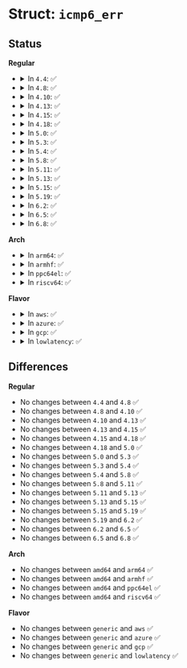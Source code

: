 # Struct: <code>icmp6_err</code>

## Status
<b>Regular</b>
<ul>
<li>
<details>
<summary>In <code>4.4</code>: ✅</summary>

```c
struct icmp6_err {
    int err;
    int fatal;
};
```
</details>
</li>
<li>
<details>
<summary>In <code>4.8</code>: ✅</summary>

```c
struct icmp6_err {
    int err;
    int fatal;
};
```
</details>
</li>
<li>
<details>
<summary>In <code>4.10</code>: ✅</summary>

```c
struct icmp6_err {
    int err;
    int fatal;
};
```
</details>
</li>
<li>
<details>
<summary>In <code>4.13</code>: ✅</summary>

```c
struct icmp6_err {
    int err;
    int fatal;
};
```
</details>
</li>
<li>
<details>
<summary>In <code>4.15</code>: ✅</summary>

```c
struct icmp6_err {
    int err;
    int fatal;
};
```
</details>
</li>
<li>
<details>
<summary>In <code>4.18</code>: ✅</summary>

```c
struct icmp6_err {
    int err;
    int fatal;
};
```
</details>
</li>
<li>
<details>
<summary>In <code>5.0</code>: ✅</summary>

```c
struct icmp6_err {
    int err;
    int fatal;
};
```
</details>
</li>
<li>
<details>
<summary>In <code>5.3</code>: ✅</summary>

```c
struct icmp6_err {
    int err;
    int fatal;
};
```
</details>
</li>
<li>
<details>
<summary>In <code>5.4</code>: ✅</summary>

```c
struct icmp6_err {
    int err;
    int fatal;
};
```
</details>
</li>
<li>
<details>
<summary>In <code>5.8</code>: ✅</summary>

```c
struct icmp6_err {
    int err;
    int fatal;
};
```
</details>
</li>
<li>
<details>
<summary>In <code>5.11</code>: ✅</summary>

```c
struct icmp6_err {
    int err;
    int fatal;
};
```
</details>
</li>
<li>
<details>
<summary>In <code>5.13</code>: ✅</summary>

```c
struct icmp6_err {
    int err;
    int fatal;
};
```
</details>
</li>
<li>
<details>
<summary>In <code>5.15</code>: ✅</summary>

```c
struct icmp6_err {
    int err;
    int fatal;
};
```
</details>
</li>
<li>
<details>
<summary>In <code>5.19</code>: ✅</summary>

```c
struct icmp6_err {
    int err;
    int fatal;
};
```
</details>
</li>
<li>
<details>
<summary>In <code>6.2</code>: ✅</summary>

```c
struct icmp6_err {
    int err;
    int fatal;
};
```
</details>
</li>
<li>
<details>
<summary>In <code>6.5</code>: ✅</summary>

```c
struct icmp6_err {
    int err;
    int fatal;
};
```
</details>
</li>
<li>
<details>
<summary>In <code>6.8</code>: ✅</summary>

```c
struct icmp6_err {
    int err;
    int fatal;
};
```
</details>
</li>
</ul>
<b>Arch</b>
<ul>
<li>
<details>
<summary>In <code>arm64</code>: ✅</summary>

```c
struct icmp6_err {
    int err;
    int fatal;
};
```
</details>
</li>
<li>
<details>
<summary>In <code>armhf</code>: ✅</summary>

```c
struct icmp6_err {
    int err;
    int fatal;
};
```
</details>
</li>
<li>
<details>
<summary>In <code>ppc64el</code>: ✅</summary>

```c
struct icmp6_err {
    int err;
    int fatal;
};
```
</details>
</li>
<li>
<details>
<summary>In <code>riscv64</code>: ✅</summary>

```c
struct icmp6_err {
    int err;
    int fatal;
};
```
</details>
</li>
</ul>
<b>Flavor</b>
<ul>
<li>
<details>
<summary>In <code>aws</code>: ✅</summary>

```c
struct icmp6_err {
    int err;
    int fatal;
};
```
</details>
</li>
<li>
<details>
<summary>In <code>azure</code>: ✅</summary>

```c
struct icmp6_err {
    int err;
    int fatal;
};
```
</details>
</li>
<li>
<details>
<summary>In <code>gcp</code>: ✅</summary>

```c
struct icmp6_err {
    int err;
    int fatal;
};
```
</details>
</li>
<li>
<details>
<summary>In <code>lowlatency</code>: ✅</summary>

```c
struct icmp6_err {
    int err;
    int fatal;
};
```
</details>
</li>
</ul>

## Differences
<b>Regular</b>
<ul>
<li>
No changes between <code>4.4</code> and <code>4.8</code> ✅
</li>
<li>
No changes between <code>4.8</code> and <code>4.10</code> ✅
</li>
<li>
No changes between <code>4.10</code> and <code>4.13</code> ✅
</li>
<li>
No changes between <code>4.13</code> and <code>4.15</code> ✅
</li>
<li>
No changes between <code>4.15</code> and <code>4.18</code> ✅
</li>
<li>
No changes between <code>4.18</code> and <code>5.0</code> ✅
</li>
<li>
No changes between <code>5.0</code> and <code>5.3</code> ✅
</li>
<li>
No changes between <code>5.3</code> and <code>5.4</code> ✅
</li>
<li>
No changes between <code>5.4</code> and <code>5.8</code> ✅
</li>
<li>
No changes between <code>5.8</code> and <code>5.11</code> ✅
</li>
<li>
No changes between <code>5.11</code> and <code>5.13</code> ✅
</li>
<li>
No changes between <code>5.13</code> and <code>5.15</code> ✅
</li>
<li>
No changes between <code>5.15</code> and <code>5.19</code> ✅
</li>
<li>
No changes between <code>5.19</code> and <code>6.2</code> ✅
</li>
<li>
No changes between <code>6.2</code> and <code>6.5</code> ✅
</li>
<li>
No changes between <code>6.5</code> and <code>6.8</code> ✅
</li>
</ul>
<b>Arch</b>
<ul>
<li>
No changes between <code>amd64</code> and <code>arm64</code> ✅
</li>
<li>
No changes between <code>amd64</code> and <code>armhf</code> ✅
</li>
<li>
No changes between <code>amd64</code> and <code>ppc64el</code> ✅
</li>
<li>
No changes between <code>amd64</code> and <code>riscv64</code> ✅
</li>
</ul>
<b>Flavor</b>
<ul>
<li>
No changes between <code>generic</code> and <code>aws</code> ✅
</li>
<li>
No changes between <code>generic</code> and <code>azure</code> ✅
</li>
<li>
No changes between <code>generic</code> and <code>gcp</code> ✅
</li>
<li>
No changes between <code>generic</code> and <code>lowlatency</code> ✅
</li>
</ul>
